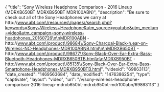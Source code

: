 {
    "title": "Sony Wireless Headphone Comparison - 2016 Lineup (MDRXB650BT MDRXB950BT MDR100ABN)",
    "description": "Be sure to check out all of the Sony Headphones we carry at http:\/\/www.abt.com\/resources\/pages\/search.php?keywords=Sony+Wireless+Headphone&utm_source=youtube&utm_medium=video&utm_campaign=sony-wireless-headphones_20160726\n\nMDR100ABN - http:\/\/www.abt.com\/product\/98684\/Sony-Charcoal-Black-h.ear-on-Wireless-NC-Headphones-MDR100ABNB.html\n\nMDRXB650BT - http:\/\/www.abt.com\/product\/98677\/Sony-Black-Over-Ear-Extra-Bass-Bluetooth-Headphones-MDRXB650BTB.html\n\nMDRXB950BT - http:\/\/www.abt.com\/product\/85135\/Sony-Black-Over-Ear-Extra-Bass-Smartphone-Headphones-MDRXB950BTB.html",
    "videoid": "69863113",
    "date_created": "1469563684",
    "date_modified": "1476386254",
    "type": "captivate",
    "layout": "video",
    "url": "\/v\/sony-wireless-headphone-comparison-2016-lineup-mdrxb650bt-mdrxb950bt-mdr100abn\/69863113"
}